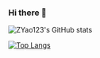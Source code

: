 ### Hi there 👋

![ZYao123's GitHub stats](https://github-readme-stats.vercel.app/api?username=ZYao123&show_icons=true&theme=merko)

[![Top Langs](https://github-readme-stats.vercel.app/api/top-langs/?username=ZYao123&layout=compact)](https://github.com/ZYao123)


<!--
**ZYao123/ZYao123** is a ✨ _special_ ✨ repository because its `README.md` (this file) appears on your GitHub profile.

Here are some ideas to get you started:

- 🔭 I’m currently working on ...
- 🌱 I’m currently learning ...
- 👯 I’m looking to collaborate on ...
- 🤔 I’m looking for help with ...
- 💬 Ask me about ...
- 📫 How to reach me: ...
- 😄 Pronouns: ...
- ⚡ Fun fact: ...
-->
